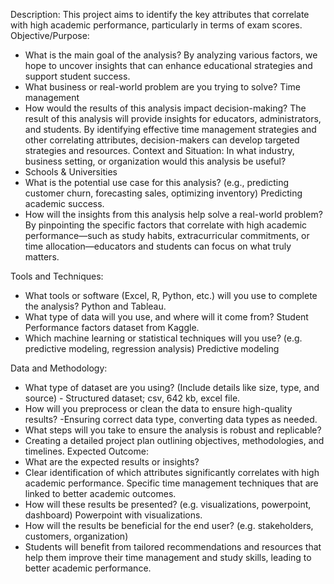 Description:
This project aims to identify the key attributes that correlate with high academic performance, particularly in terms of exam scores.
Objective/Purpose:
- What is the main goal of the analysis?
  By analyzing various factors, we hope to uncover insights that can enhance
educational strategies and support student success.
- What business or real-world problem are you trying to solve?
  Time management
- How would the results of this analysis impact decision-making?
The result of this analysis will provide insights for educators, administrators, and students. By identifying effective time management strategies and other correlating attributes, decision-makers can develop targeted strategies and resources.
Context and Situation:
  In what industry, business setting, or organization would this analysis be useful?
- Schools & Universities
- What is the potential use case for this analysis? (e.g., predicting customer churn, forecasting sales, optimizing inventory)
Predicting academic success.
- How will the insights from this analysis help solve a real-world problem?
By pinpointing the specific factors that correlate with high academic performance—such
as study habits, extracurricular commitments, or time allocation—educators and students can focus on what truly matters.

Tools and Techniques:
- What tools or software (Excel, R, Python, etc.) will you use to complete the analysis?
  Python and Tableau.
- What type of data will you use, and where will it come from?
  Student Performance factors dataset from Kaggle.
- Which machine learning or statistical techniques will you use? (e.g. predictive modeling, regression analysis)
  Predictive modeling
    
Data and Methodology:
- What type of dataset are you using? (Include details like size, type, and source) - Structured dataset; csv, 642 kb, excel file.
- How will you preprocess or clean the data to ensure high-quality results? -Ensuring correct data type, converting data types as needed.
- What steps will you take to ensure the analysis is robust and replicable?
- Creating a detailed project plan outlining objectives, methodologies, and
timelines.
Expected Outcome:
- What are the expected results or insights?
- Clear identification of which attributes significantly correlates with high academic
performance. Specific time management techniques that are linked to better
academic outcomes.
- How will these results be presented? (e.g. visualizations, powerpoint, dashboard)
Powerpoint with visualizations.
- How will the results be beneficial for the end user? (e.g. stakeholders, customers,
organization)
- Students will benefit from tailored recommendations and resources that help them
improve their time management and study skills, leading to better academic performance.
 
